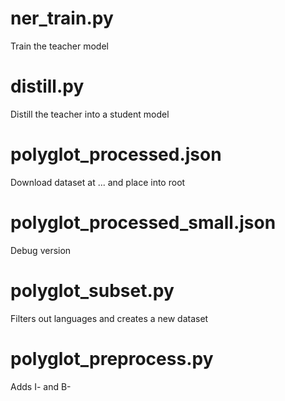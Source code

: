 # ner_train.py 
Train the teacher model

# distill.py
Distill the teacher into a student model

# polyglot_processed.json
Download dataset at ... and place into root

# polyglot_processed_small.json
Debug version

# polyglot_subset.py
Filters out languages and creates a new dataset

# polyglot_preprocess.py
Adds I- and B-
